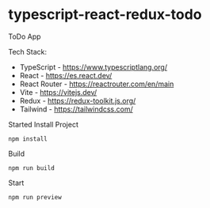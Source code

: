 # typescript-react-redux-todo

ToDo App

Tech Stack:
- TypeScript - https://www.typescriptlang.org/
- React - https://es.react.dev/
- React Router - https://reactrouter.com/en/main
- Vite - https://vitejs.dev/
- Redux - https://redux-toolkit.js.org/
- Tailwind - https://tailwindcss.com/

Started
Install Project
```
npm install
```

Build
```
npm run build
```

Start
```
npm run preview
```
